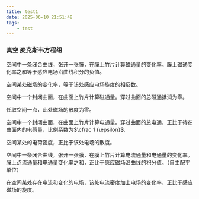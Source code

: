 ```yaml
---
title: test1
date: 2025-06-10 21:51:48
tags:
    - test
---
```

### 真空 麦克斯韦方程组

空间中一条闭合曲线，张开一张膜，在膜上竹片计算磁通量的变化率。膜上磁通变化率之和等于感应电场沿曲线积分的负值。

空间某处磁场的变化率，等于该处感应电场旋度的相反数。

空间中一个封闭曲面，在曲面上竹片计算磁通量。穿过曲面的总磁通抵消为零。

任取空间一点，此处磁场的散度为零。

空间中一个封闭曲面，在曲面上竹片计算电通量。穿过曲面的总电通，正比于待在曲面内的电荷量，比例系数为$\cfrac 1 {\epsilon}$.

空间某处的电荷密度，正比于该处电场的散度。

空间中一条闭合曲线，张开一张膜，在膜上竹片计算电流通量和电通量的变化率。膜上点流通量和电通量变化率之和，正比于感应磁场沿曲线的积分值。（自主配平单位）

在空间某处存在电流和变化的电场，该处电流密度加上电场的变化率，正比于感应磁场的旋度。
